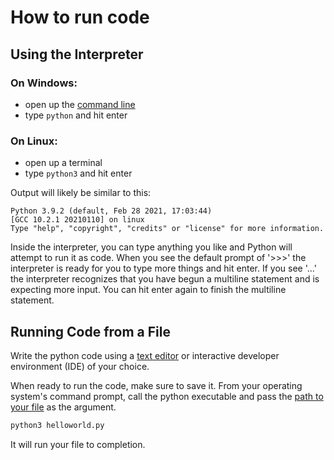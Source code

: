 # How to run code
## Using the Interpreter
### On Windows:
- open up the [command line]({{misc_shells}})
- type `python` and hit enter

### On Linux:
- open up a terminal
- type `python3` and hit enter

Output will likely be similar to this:

```
Python 3.9.2 (default, Feb 28 2021, 17:03:44)
[GCC 10.2.1 20210110] on linux
Type "help", "copyright", "credits" or "license" for more information.
```

Inside the interpreter, you can type anything you like and Python will attempt to run it as code.
When you see the default prompt of '>>>' the interpreter is ready for you to type more things and hit enter.
If you see '...' the interpreter recognizes that you have begun a multiline statement and is expecting more input.
You can hit enter again to finish the multiline statement.

## Running Code from a File
Write the python code using a [text editor]({{misc_text_editors}}) or interactive developer environment (IDE) of your choice.

When ready to run the code, make sure to save it.
From your operating system's command prompt, call the python executable and pass the [path to your file]({{misc_file_paths}}) as the argument.
```sh
python3 helloworld.py
```
It will run your file to completion.
